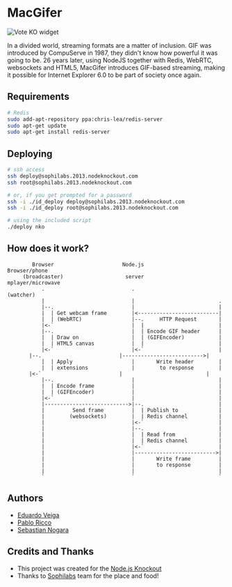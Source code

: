 # MacGifer

![Vote KO widget](http://f.cl.ly/items/1n3g0W0F0G3V0i0d0321/Screen%20Shot%202012-11-04%20at%2010.01.36%20AM.png)

In a divided world, streaming formats are a matter of inclusion. GIF was introduced by CompuServe in 1987, they didn't know how powerful it was going to be. 26 years later, using NodeJS together with Redis, WebRTC, websockets and HTML5, MacGifer introduces GIF-based streaming, making it possible for Internet Explorer 6.0 to be part of society once again.

## Requirements
```sh
# Redis
sudo add-apt-repository ppa:chris-lea/redis-server
sudo apt-get update
sudo apt-get install redis-server
```

## Deploying

```sh
# ssh access
ssh deploy@sophilabs.2013.nodeknockout.com
ssh root@sophilabs.2013.nodeknockout.com

# or, if you get prompted for a password
ssh -i ./id_deploy deploy@sophilabs.2013.nodeknockout.com
ssh -i ./id_deploy root@sophilabs.2013.nodeknockout.com

# using the included script
./deploy nko
```

## How does it work?
```
        Browser                      Node.js                  Browser/phone
     (broadcaster)                    server                mplayer/microwave
           .                            .                       (watcher)
           |                            |                           .
           |--.                         |                           |
           |  | Get webcam frame        |<--------------------------|
           |  | (WebRTC)                |--.     HTTP Request       |
           |<-`                         |  |                        |
           |--.                         |  | Encode GIF header      |
           |  | Draw on                 |  | (GIFEncoder)           |
           |  | HTML5 canvas            |  |                        |
           |<-`                         |<-`                        |
 	   |--.                         |-------------------------->|
           |  | Apply                   |       Write header        |
           |  | extensions              |        to response        |
   	   |<-`                         |                           |
           |--.                         |                           |
           |  | Encode frame            |                           |
           |  | (GIFEncoder)            |                           |
           |<-`                         |                           |
           |--------------------------->|--.                        |
           |         Send frame         |  | Publish to             |
           |        (websockets)        |  | Redis channel          |
           |                            |<-`                        |
           |                            |--.                        |
           |                            |  | Read from              |
           |                            |  | Redis channel          |
           |                            |<-`                        |
           |                            |-------------------------->|
           |                            |       Write frame         |
           |                            |       to response         |
           |                            |                           |
           `                            `                           `
```

## Authors
* [Eduardo Veiga](https://github.com/cinemascop89)
* [Pablo Ricco](http://github.com/pricco)
* [Sebastian Nogara](http://github.com/snogaraleal)

## Credits and Thanks
* This project was created for the [Node.js Knockout](nodeknockout.com/)
* Thanks to [Sophilabs](http://sophilabs.com) team for the place and food!
